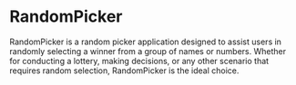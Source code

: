 # RandomPicker
RandomPicker is a random picker application designed to assist users in randomly selecting a winner from a group of names or numbers. Whether for conducting a lottery, making decisions, or any other scenario that requires random selection, RandomPicker is the ideal choice.
